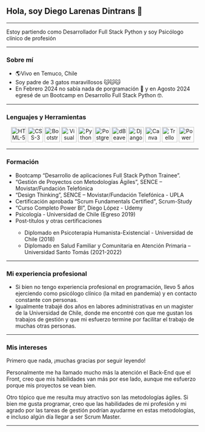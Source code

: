 <h2>Hola, soy Diego Larenas Dintrans 👋</h2>
<hr>
<p> Estoy partiendo como Desarrollador Full Stack Python y soy Psicólogo clínico de profesión</p>
<hr>
<h3>Sobre mí</h3>
<ul>
    <li> 🌎Vivo en Temuco, Chile </li>
    <li> Soy padre de 3 gatos maravillosos 🐱🐱🐱 </li>
    <li> En Febrero 2024 no sabía nada de porgramación 🤯 y en Agosto 2024 egresé de un Bootcamp en Desarrollo Full Stack Python 🤓. </li>
</ul>
<hr>
<h3> Lenguajes y Herramientas</h3>
<p align="center">
    <img src="https://cdn.jsdelivr.net/gh/devicons/devicon@latest/icons/html5/html5-original.svg" alt="HTML-5" height="40px" />
    <img src="https://cdn.jsdelivr.net/gh/devicons/devicon@latest/icons/css3/css3-original.svg" alt="CSS-3" height="40px" />    
    <img src="https://cdn.jsdelivr.net/gh/devicons/devicon@latest/icons/bootstrap/bootstrap-original.svg" alt="Bootstrap" height="40px" />
    <img src="https://cdn.jsdelivr.net/gh/devicons/devicon@latest/icons/vscode/vscode-original.svg" alt="Visual Studio Code" height="40px" />
    <img src="https://cdn.jsdelivr.net/gh/devicons/devicon@latest/icons/python/python-original.svg" alt="Python" height="40px" />
    <img src="https://cdn.jsdelivr.net/gh/devicons/devicon@latest/icons/postgresql/postgresql-original-wordmark.svg" alt="PostgreSQL" height="40px" />
    <img src="https://cdn.jsdelivr.net/gh/devicons/devicon@latest/icons/dbeaver/dbeaver-original.svg" alt="dBeaver" height="40px" />
    <img src="https://cdn.jsdelivr.net/gh/devicons/devicon@latest/icons/django/django-plain.svg" alt="Django" height="40px" />
    <img src="https://cdn.jsdelivr.net/gh/devicons/devicon@latest/icons/canva/canva-original.svg" alt="Canva" height="40px" />
    <img src="https://cdn.jsdelivr.net/gh/devicons/devicon@latest/icons/trello/trello-plain-wordmark.svg" alt="Trello" height="40px" />
    <img src="https://img.icons8.com/?size=100&id=3sGOUDo9nJ4k&format=png&color=000000" alt="Power BI" height="40px" />
</p>
<hr>
<h3>Formación</h3>
<ul>
    <li> Bootcamp “Desarrollo de aplicaciones Full Stack Python Trainee”.</li>
    <li> “Gestión de Proyectos con Metodologías Ágiles”, SENCE – Movistar/Fundación Telefónica </li>
    <li> “Design Thinking”, SENCE – Movistar/Fundación Telefónica - UPLA </li>
    <li> Certificación aprobada “Scrum Fundamentals Certified", Scrum-Study</li>
    <li> “Curso Completo Power BI”, Diego López - Udemy </li>
    <li> Psicología - Universidad de Chile (Egreso 2019)</li>
    <li> Post-títulos y otras certificaciones </li>
        <ul>
            <li> Diplomado en Psicoterapia Humanista-Existencial - Universidad de Chile (2018)</li>
            <li>Diplomado en Salud Familiar y Comunitaria en Atención Primaria – Universidad Santo Tomás (2021-2022)</li>
        </ul>
</ul> 
<hr>
<h3>Mi experiencia profesional</h3>
<ul>
    <li>Si bien no tengo experiencia profesional en programación, llevo 5 años ejerciendo como psicólogo clínico (la mitad en pandemia) y en contacto constante con personas.</li>
    <li>Igualmente trabajé dos años en labores administrativas en un magister de la Universidad de Chile, donde me encontré con que me gustan los trabajos de gestión y que mi esfuerzo termine por facilitar el trabajo de muchas otras personas.</li>
</ul>
<hr>
<h3>Mis intereses</h3>
<p>Primero que nada, ¡muchas gracias por seguir leyendo!</p> 
<p>Personalmente me ha llamado mucho más la atención el Back-End que el Front, creo que mis habilidades van más por ese lado, aunque me esfuerzo porque mis proyectos se vean bien. 
</p>
<p>Otro tópico que me resulta muy atractivo son las metodologías ágiles. Si bien me gusta programar, creo que las habilidades de mi profesión y mi agrado por las tareas de gestión podrían ayudarme en estas metodologías, e incluso algún día llegar a ser Scrum Master.</p>
<hr>

<!--
**dlarenasd/dlarenasd** is a ✨ _special_ ✨ repository because its `README.md` (this file) appears on your GitHub profile.

Here are some ideas to get you started:

- 🔭 I’m currently working on ...
- 🌱 I’m currently learning ...
- 👯 I’m looking to collaborate on ...
- 🤔 I’m looking for help with ...
- 💬 Ask me about ...
- 📫 How to reach me: ...
- 😄 Pronouns: ...
- ⚡ Fun fact: ...
-->
